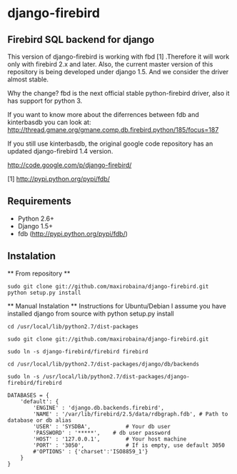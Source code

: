# django-firebird

## Firebird SQL backend for django

This version of django-firebird is working with fbd [1] .Therefore it will work only with firebird 2.x and later.
Also, the current master version of this repository is being developed under django 1.5. And we consider the driver almost stable.

Why the change?
fbd is the next official stable python-firebird driver, also it has support for python 3.

If you want to know more about the diferrences between fdb and kinterbasdb you can look at:
http://thread.gmane.org/gmane.comp.db.firebird.python/185/focus=187


If you still use kinterbasdb, the original google code repository has an updated django-firebird 1.4 version.

http://code.google.com/p/django-firebird/


[1] http://pypi.python.org/pypi/fdb/

## Requirements
  * Python 2.6+ 
  * Django 1.5+
  * fdb (http://pypi.python.org/pypi/fdb/)

## Instalation

** From repository **

    sudo git clone git://github.com/maxirobaina/django-firebird.git 
    python setup.py install

** Manual Instalation **
Instructions for Ubuntu/Debian 
I assume you have installed django from source with python setup.py install 


    cd /usr/local/lib/python2.7/dist-packages

    sudo git clone git://github.com/maxirobaina/django-firebird.git

    sudo ln -s django-firebird/firebird firebird

    cd /usr/local/lib/python2.7/dist-packages/django/db/backends

    sudo ln -s /usr/local/lib/python2.7/dist-packages/django-firebird/firebird

    DATABASES = {
        'default': {
            'ENGINE' : 'django.db.backends.firebird',
            'NAME' : '/var/lib/firebird/2.5/data/rdbgraph.fdb', # Path to database or db alias
            'USER' : 'SYSDBA',           # Your db user
            'PASSWORD' : '*****',    # db user password
            'HOST' : '127.0.0.1',        # Your host machine
            'PORT' : '3050',             # If is empty, use default 3050
            #'OPTIONS' : {'charset':'ISO8859_1'}  
        }
    }

